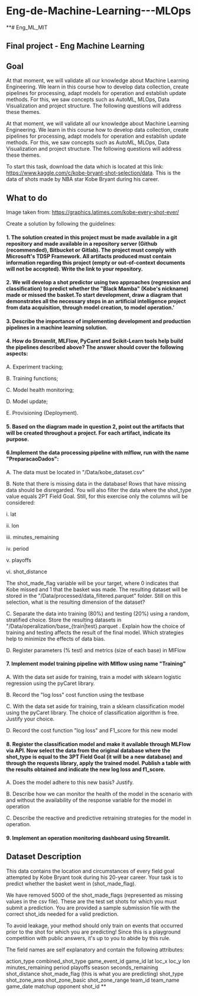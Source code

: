 # Eng-de-Machine-Learning---MLOps
 
**# Eng_ML_MIT
## Final project - Eng Machine Learning 

## Goal 

At that moment, we will validate all our knowledge about Machine Learning Engineering. 
We learn in this course how to develop data collection, create pipelines for processing, adapt models for operation and establish update methods. 
For this, we saw concepts such as AutoML, MLOps, Data Visualization and project structure. The following questions will address these themes.

At that moment, we will validate all our knowledge about Machine Learning Engineering. We learn in this course how to develop data collection, create pipelines for processing, adapt models for operation and establish update methods. For this, we saw concepts such as AutoML, MLOps, Data Visualization and project structure. The following questions will address these themes.

To start this task, download the data which is located at this link: https://www.kaggle.com/c/kobe-bryant-shot-selection/data. This is the data of shots made by NBA star Kobe Bryant during his career.

## What to do 
Image taken from: https://graphics.latimes.com/kobe-every-shot-ever/

Create a solution by following the guidelines:

#### 1. The solution created in this project must be made available in a git repository and made available in a repository server (Github (recommended), Bitbucket or Gitlab). The project must comply with Microsoft's TDSP Framework. All artifacts produced must contain information regarding this project (empty or out-of-context documents will not be accepted). Write the link to your repository.

#### 2. We will develop a shot predictor using two approaches (regression and classification) to predict whether the "Black Mamba" (Kobe's nickname) made or missed the basket.To start development, draw a diagram that demonstrates all the necessary steps in an artificial intelligence project from data acquisition, through model creation, to model operation.'

#### 3. Describe the importance of implementing development and production pipelines in a machine learning solution.

#### 4. How do Streamlit, MLFlow, PyCaret and Scikit-Learn tools help build the pipelines described above? The answer should cover the following aspects:

A. Experiment tracking;

B. Training functions;

C. Model health monitoring;

D. Model update;

E. Provisioning (Deployment).

#### 5. Based on the diagram made in question 2, point out the artifacts that will be created throughout a project. For each artifact, indicate its purpose.

#### 6.Implement the data processing pipeline with mlflow, run with the name "PreparacaoDados":

A. The data must be located in "/Data/kobe_dataset.csv"

B. Note that there is missing data in the database! Rows that have missing data should be disregarded. You will also filter the data where the shot_type value equals 2PT Field Goal. Still, for this exercise only the columns will be considered:

i. lat

ii. lon

iii. minutes_remaining

iv. period

v. playoffs

vi. shot_distance

The shot_made_flag variable will be your target, where 0 indicates that Kobe missed and 1 that the basket was made. The resulting dataset will be stored in the "/Data/processed/data_filtered.parquet" folder. Still on this selection, what is the resulting dimension of the dataset?

C. Separate the data into training (80%) and testing (20%) using a random, stratified choice. Store the resulting datasets in "/Data/operalization/base_{train|test}.parquet . Explain how the choice of training and testing affects the result of the final model. Which strategies help to minimize the effects of data bias.

D. Register parameters (% test) and metrics (size of each base) in MlFlow

#### 7. Implement model training pipeline with Mlflow using name "Training"

A. With the data set aside for training, train a model with sklearn logistic regression using the pyCaret library.

B. Record the "log loss" cost function using the testbase

C. With the data set aside for training, train a sklearn classification model using the pyCaret library. The choice of classification algorithm is free. Justify your choice.

D. Record the cost function "log loss" and F1_score for this new model

#### 8. Register the classification model and make it available through MLFlow via API. Now select the data from the original database where the shot_type is equal to the 3PT Field Goal (it will be a new database) and through the requests library, apply the trained model. Publish a table with the results obtained and indicate the new log loss and f1_score.

A. Does the model adhere to this new basis? Justify.

B. Describe how we can monitor the health of the model in the scenario with and without the availability of the response variable for the model in operation

C. Describe the reactive and predictive retraining strategies for the model in operation.

#### 9. Implement an operation monitoring dashboard using Streamlit.

## Dataset Description
This data contains the location and circumstances of every field goal attempted by Kobe Bryant took during his 20-year career. Your task is to predict whether the basket went in (shot_made_flag).

We have removed 5000 of the shot_made_flags (represented as missing values in the csv file). These are the test set shots for which you must submit a prediction. You are provided a sample submission file with the correct shot_ids needed for a valid prediction.

To avoid leakage, your method should only train on events that occurred prior to the shot for which you are predicting! Since this is a playground competition with public answers, it's up to you to abide by this rule.

The field names are self explanatory and contain the following attributes:

action_type
combined_shot_type
game_event_id
game_id
lat
loc_x
loc_y
lon
minutes_remaining
period
playoffs
season 
seconds_remaining
shot_distance
shot_made_flag (this is what you are predicting)
shot_type
shot_zone_area
shot_zone_basic
shot_zone_range
team_id
team_name
game_date
matchup
opponent
shot_id
**
